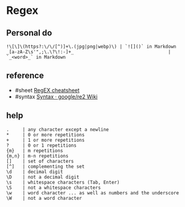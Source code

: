 # Regex

## Personal do

```
!\[\]\(https?:\/\/[^)]+\.(jpg|png|webp)\) | `![]()` in Markdown
_[a-zA-Z\s'",;\.\?\!:-]+_									| `_<word>_` in Markdown
```

## reference

- #sheet [RegEX cheatsheet](https://cheatsheets.zip/regex)
- #syntax [Syntax · google/re2 Wiki](https://github.com/google/re2/wiki/Syntax)

## help

```
.     | any character except a newline
*     | 0 or more repetitions
+     | 1 or more repetitions
?     | 0 or 1 repetitions
{m}   | m repetitions
{m,n} | m-n repetitions
[]    | set of characters
[^]   | complementing the set
\d    | decimal digit
\D    | not a decimal digit
\s    | whitespace characters (Tab, Enter)
\S    | not a whitespace characters
\w    | word character ... as well as numbers and the underscore
\W    | not a word character
```
